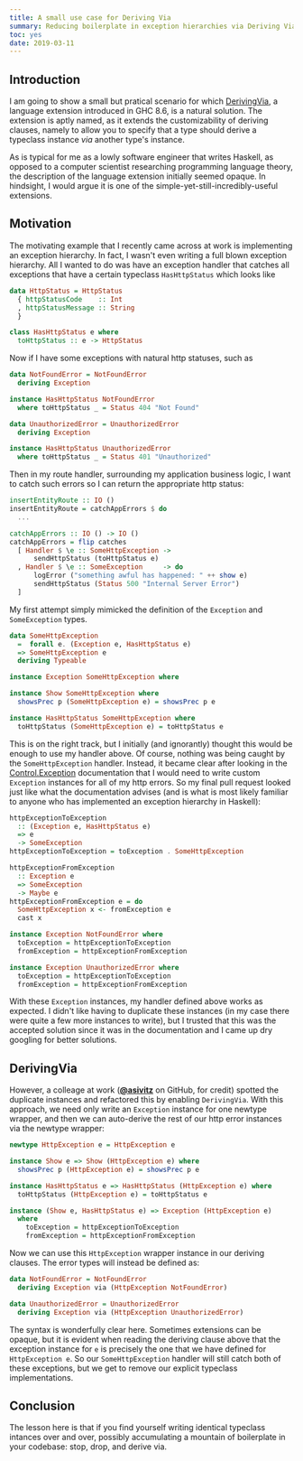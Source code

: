 ```yaml
---
title: A small use case for Deriving Via
summary: Reducing boilerplate in exception hierarchies via Deriving Via
toc: yes
date: 2019-03-11
---
```


## Introduction

I am going to show a small but pratical scenario for which
[DerivingVia](https://downloads.haskell.org/~ghc/latest/docs/html/users_guide/glasgow_exts.html#deriving-via),
a language extension introduced in GHC 8.6, is a natural solution.
The extension is aptly named, as it extends the customizability of deriving
clauses, namely to allow you to specify that a type should derive a typeclass
instance *via* another type's instance.

As is typical for me as a lowly software engineer that writes Haskell, as opposed to a
computer scientist researching programming language theory, the description of the
language extension initially seemed opaque. In hindsight, I would argue it is one of the
simple-yet-still-incredibly-useful extensions.

## Motivation

The motivating example that I recently came across at work is implementing an exception
hierarchy. In fact, I wasn't even writing a full blown exception hierarchy. All I wanted
to do was have an exception handler that catches all exceptions that have a certain
typeclass `HasHttpStatus` which looks like
```haskell
data HttpStatus = HttpStatus
  { httpStatusCode    :: Int
  , httpStatusMessage :: String
  }

class HasHttpStatus e where
  toHttpStatus :: e -> HttpStatus
```
Now if I have some exceptions with natural http statuses, such as
```haskell
data NotFoundError = NotFoundError
  deriving Exception

instance HasHttpStatus NotFoundError
  where toHttpStatus _ = Status 404 "Not Found"

data UnauthorizedError = UnauthorizedError
  deriving Exception

instance HasHttpStatus UnauthorizedError
  where toHttpStatus _ = Status 401 "Unauthorized"
```

Then in my route handler, surrounding my application business logic, I want to catch such
errors so I can return the appropriate http status:
```haskell
insertEntityRoute :: IO ()
insertEntityRoute = catchAppErrors $ do
  ...

catchAppErrors :: IO () -> IO ()
catchAppErrors = flip catches
  [ Handler $ \e :: SomeHttpException ->
      sendHttpStatus (toHttpStatus e)
  , Handler $ \e :: SomeException     -> do
      logError ("something awful has happened: " ++ show e)
      sendHttpStatus (Status 500 "Internal Server Error")
  ]

```

My first attempt simply mimicked the definition of the `Exception` and `SomeException`
types.
```haskell
data SomeHttpException
  =  forall e. (Exception e, HasHttpStatus e)
  => SomeHttpException e
  deriving Typeable

instance Exception SomeHttpException where

instance Show SomeHttpException where
  showsPrec p (SomeHttpException e) = showsPrec p e

instance HasHttpStatus SomeHttpException where
  toHttpStatus (SomeHttpException e) = toHttpStatus e
```
This is on the right track, but I initially (and ignorantly) thought this would be enough
to use my handler above. Of course, nothing was being caught by the `SomeHttpException`
handler. Instead, it became clear after looking in the
[Control.Exception](http://hackage.haskell.org/package/base-4.12.0.0/docs/Control-Exception.html#t:Exception)
documentation that I would need to write custom `Exception`
instances for all of my http errors. So my final pull request looked just like what the
documentation advises (and is what is most likely familiar to anyone who has implemented
an exception hierarchy in Haskell):
```haskell
httpExceptionToException
  :: (Exception e, HasHttpStatus e)
  => e
  -> SomeException
httpExceptionToException = toException . SomeHttpException

httpExceptionFromException
  :: Exception e
  => SomeException
  -> Maybe e
httpExceptionFromException e = do
  SomeHttpException x <- fromException e
  cast x

instance Exception NotFoundError where
  toException = httpExceptionToException
  fromException = httpExceptionFromException

instance Exception UnauthorizedError where
  toException = httpExceptionToException
  fromException = httpExceptionFromException
```
With these `Exception` instances, my handler defined above works as expected. I didn't
like having to duplicate these instances (in my case there were quite a few more instances
to write), but I trusted that this was the accepted solution since it was in the
documentation and I came up dry googling for better solutions.

## DerivingVia
However, a colleage at work ([**@asivitz**](https://github.com/asivitz) on GitHub, for credit) spotted the
duplicate instances and refactored this by enabling `DerivingVia`. With this approach, we
need only write an `Exception` instance for one newtype wrapper, and then we can auto-derive
the rest of our http error instances via the newtype wrapper:
```haskell
newtype HttpException e = HttpException e

instance Show e => Show (HttpException e) where
  showsPrec p (HttpException e) = showsPrec p e

instance HasHttpStatus e => HasHttpStatus (HttpException e) where
  toHttpStatus (HttpException e) = toHttpStatus e

instance (Show e, HasHttpStatus e) => Exception (HttpException e)
  where
    toException = httpExceptionToException
    fromException = httpExceptionFromException
```
Now we can use this `HttpException` wrapper instance in our deriving clauses.
The error types will instead be defined as:
```haskell
data NotFoundError = NotFoundError
  deriving Exception via (HttpException NotFoundError)

data UnauthorizedError = UnauthorizedError
  deriving Exception via (HttpException UnauthorizedError)
```
The syntax is wonderfully clear here. Sometimes extensions can be opaque, but
it is evident when reading the deriving clause above that the exception
instance for `e` is precisely the one that we have defined for `HttpException e`.
So our `SomeHttpException` handler will still catch both of these exceptions, but we get to
remove our explicit typeclass implementations.

## Conclusion
The lesson here is that if you find yourself writing identical typeclass intances over and
over, possibly accumulating a mountain of boilerplate in your codebase: stop, drop, and
derive via.
